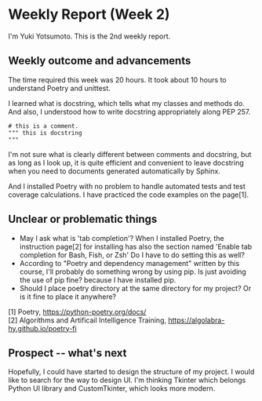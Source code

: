 # Weekly Report (Week 2)  
I'm Yuki Yotsumoto. This is the 2nd weekly report.

## Weekly outcome and advancements  
The time required this week was 20 hours. It took about 10 hours to understand Poetry and unittest.

I learned what is docstring, which tells what my classes and methods do. And also, I understood how to write docstring appropriately along PEP 257.

```
# this is a comment.
""" this is docstring
"""
```
I'm not sure what is clearly different between comments and docstring, but as long as I look up, it is quite efficient and convenient to leave docstring when you need to documents generated automatically by Sphinx.

And I installed Poetry with no problem to handle automated tests and test coverage calculations. I have practiced the code examples on the page[1].

## Unclear or problematic things  
- May I ask what is 'tab completion'? When I installed Poetry, the instruction page[2] for installing has also the section named 'Enable tab completion for Bash, Fish, or Zsh' Do I have to do setting this as well?  
- According to "Poetry and dependency management" written by this course, I'll probably do something wrong by using pip. Is just avoiding the use of pip fine? because I have installed pip.  
- Should I place poetry directory at the same directory for my project? Or is it fine to place it anywhere?

[1] Poetry, https://python-poetry.org/docs/  
[2] Algorithms and Artificail Intelligence Training, https://algolabra-hy.github.io/poetry-fi  

## Prospect -- what's next  
Hopefully, I could have started to design the structure of my project. I would like to search for the way to design UI. I'm thinking Tkinter which belongs Python UI library and CustomTkinter, which looks more modern.